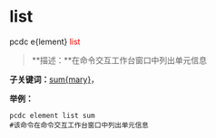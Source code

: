 # list
pcdc e{lement} <span style='color: red;'>list</span>
> **描述：**在命令交互工作台窗口中列出单元信息

**子关键词：**[sum{mary}](e{lement}/list/sum{mary}/)，


**举例：**
```
pcdc element list sum
#该命令在命令交互工作台窗口中列出单元信息

```
